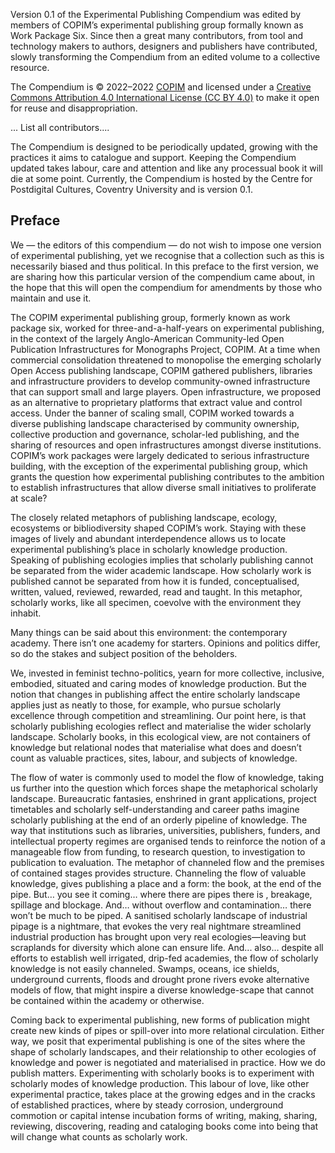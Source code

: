 Version 0.1 of the Experimental Publishing Compendium was edited by members of COPIM’s experimental publishing group formally known as Work Package Six. Since then a great many contributors⁠, from tool and technology makers to authors, designers and publishers have contributed, slowly transforming the Compendium from an edited volume to a collective resource.

The Compendium is © 2022–2022 [COPIM](https://copim.ac.uk) and licensed under a [Creative Commons Attribution 4.0 International License (CC BY 4.0)](https://creativecommons.org/licenses/by/4.0/) to make it open for reuse and disappropriation.

... List all contributors....

The Compendium is designed to be periodically updated, growing with the practices it aims to catalogue and support. Keeping the Compendium updated takes labour, care and attention and like any processual book it will die at some point. Currently, the Compendium is hosted by the Centre for Postdigital Cultures, Coventry University and is version 0.1.

## Preface

We — the editors of this compendium — do not wish to impose one version of experimental publishing, yet we recognise that a collection such as this is necessarily biased and thus political. In this preface to the first version, we are sharing how this particular version of the compendium came about, in the hope that this will open the compendium for amendments by those who maintain and use it.

The COPIM experimental publishing group, formerly known as work package six, worked for three-and-a-half-years on experimental publishing, in the context of the largely Anglo-American Community-led Open Publication Infrastructures for Monographs Project, COPIM. At a time when commercial consolidation threatened to monopolise the emerging scholarly Open Access publishing landscape, COPIM gathered publishers, libraries and infrastructure providers to develop community-owned infrastructure that can support small and large players. Open infrastructure, we proposed as an alternative to proprietary platforms that extract value and control access. Under the banner of scaling small, COPIM worked towards a diverse publishing landscape characterised by community ownership, collective production and governance, scholar-led publishing, and the sharing of resources and open infrastructures amongst diverse institutions. COPIM’s work packages were largely dedicated to serious infrastructure building, with the exception of the experimental publishing group, which grants the question how experimental publishing contributes to the ambition to establish infrastructures that allow diverse small initiatives to proliferate at scale?

The closely related metaphors of publishing landscape, ecology, ecosystems or bibliodiversity shaped COPIM’s work. Staying with these images of lively and abundant interdependence allows us to locate experimental publishing’s place in scholarly knowledge production. Speaking of publishing ecologies implies that scholarly publishing cannot be separated from the wider academic landscape. How scholarly work is published cannot be separated from how it is funded, conceptualised, written, valued, reviewed, rewarded, read and taught. In this metaphor, scholarly works, like all specimen, coevolve with the environment they inhabit.

Many things can be said about this environment: the contemporary academy. There isn’t one academy for starters. Opinions and politics differ, so do the stakes and subject position of the beholders.

We, invested in feminist techno-politics, yearn for more collective, inclusive, embodied, situated and caring modes of knowledge production. But the notion that changes in publishing affect the entire scholarly landscape applies just as neatly to those, for example, who pursue scholarly excellence through competition and streamlining. Our point here, is that scholarly publishing ecologies reflect and materialise the wider scholarly landscape. Scholarly books, in this ecological view, are not containers of knowledge but relational nodes that materialise what does and doesn’t count as valuable practices, sites, labour, and subjects of knowledge.

The flow of water is commonly used to model the flow of knowledge, taking us further into the question which forces shape the metaphorical scholarly landscape. Bureaucratic fantasies, enshrined in grant applications, project timetables and scholarly self-understanding and career paths imagine scholarly publishing at the end of an orderly pipeline of knowledge. The way that institutions such as libraries, universities, publishers, funders, and intellectual property regimes are organised tends to reinforce the notion of a manageable flow from funding, to research question, to investigation to publication to evaluation. The metaphor of channeled flow and the premises of contained stages provides structure. Channeling the flow of valuable knowledge, gives publishing a place and a form: the book, at the end of the pipe. But… you see it coming… where there are pipes there is , breakage, spillage and blockage. And… without overflow and contamination… there won’t be much to be piped. A sanitised scholarly landscape of industrial pipage is a nightmare, that evokes the very real nightmare streamlined industrial production has brought upon very real ecologies—leaving but scraplands for diversity which alone can ensure life. And... also… despite all efforts to establish well irrigated, drip-fed academies, the flow of scholarly knowledge is not easily channeled. Swamps, oceans, ice shields, underground currents, floods and drought prone rivers evoke alternative models of flow, that might inspire a diverse knowledge-scape that cannot be contained within the academy or otherwise.

Coming back to experimental publishing, new forms of publication might create new kinds of pipes or spill-over into more relational circulation. Either way, we posit that experimental publishing is one of the sites where the shape of scholarly landscapes, and their relationship to other ecologies of knowledge and power is negotiated and materialised in practice. How we do publish matters. Experimenting with scholarly books is to experiment with scholarly modes of knowledge production. This labour of love, like other experimental practice, takes place at the growing edges and in the cracks of established practices, where by steady corrosion, underground commotion or capital intense incubation forms of writing, making, sharing, reviewing, discovering, reading and cataloging books come into being that will change what counts as scholarly work.
